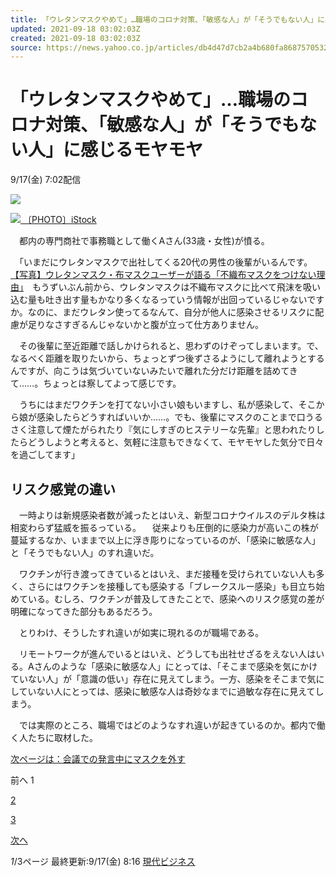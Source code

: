 ```yaml
---
title: 「ウレタンマスクやめて」…職場のコロナ対策、「敏感な人」が「そうでもない人」に感じるモヤモヤ（現代ビジネス）
updated: 2021-09-18 03:02:03Z
created: 2021-09-18 03:02:03Z
source: https://news.yahoo.co.jp/articles/db4d47d7cb2a4b680fa8687570532a0b89f0dabe
---
```


# 「ウレタンマスクやめて」…職場のコロナ対策、「敏感な人」が「そうでもない人」に感じるモヤモヤ

9/17(金) 7:02配信

[![](https://s.yimg.jp/images/news/cobranding/gendaibiz.png)](http://gendai.ismedia.jp/)

[![](https://amd-pctr.c.yimg.jp/r/iwiz-amd/20210917-00087383-gendaibiz-000-2-view.jpg) 〔PHOTO〕iStock](https://news.yahoo.co.jp/articles/db4d47d7cb2a4b680fa8687570532a0b89f0dabe/images/000)

　都内の専門商社で事務職として働くAさん(33歳・女性)が憤る。

　「いまだにウレタンマスクで出社してくる20代の男性の後輩がいるんです。[【写真】ウレタンマスク・布マスクユーザーが語る「不織布マスクをつけない理由」](https://gendai.ismedia.jp/articles/images/87385?utm_source=yahoonews&utm_medium=related&utm_campaign=link&utm_content=related)　もうずいぶん前から、ウレタンマスクは不織布マスクに比べて飛沫を吸い込む量も吐き出す量もかなり多くなるっていう情報が出回っているじゃないですか。なのに、まだウレタン使ってるなんて、自分が他人に感染させるリスクに配慮が足りなさすぎるんじゃないかと腹が立って仕方ありません。

　その後輩に至近距離で話しかけられると、思わずのけぞってしまいます。で、なるべく距離を取りたいから、ちょっとずつ後ずさるようにして離れようとするんですが、向こうは気づいていないみたいで離れた分だけ距離を詰めてきて……。ちょっとは察してよって感じです。

　うちにはまだワクチンを打てない小さい娘もいますし、私が感染して、そこから娘が感染したらどうすればいいか……。でも、後輩にマスクのことまで口うるさく注意して煙たがられたり『気にしすぎのヒステリーな先輩』と思われたりしたらどうしようと考えると、気軽に注意もできなくて、モヤモヤした気分で日々を過ごしてます」

## リスク感覚の違い

　一時よりは新規感染者数が減ったとはいえ、新型コロナウイルスのデルタ株は相変わらず猛威を振るっている。
　従来よりも圧倒的に感染力が高いこの株が蔓延するなか、いままで以上に浮き彫りになっているのが、「感染に敏感な人」と「そうでもない人」のすれ違いだ。

　ワクチンが行き渡ってきているとはいえ、まだ接種を受けられていない人も多く、さらにはワクチンを接種しても感染する「ブレークスルー感染」も目立ち始めている。むしろ、ワクチンが普及してきたことで、感染へのリスク感覚の差が明確になってきた部分もあるだろう。

　とりわけ、そうしたすれ違いが如実に現れるのが職場である。

　リモートワークが進んでいるとはいえ、どうしても出社せざるをえない人はいる。Aさんのような「感染に敏感な人」にとっては、「そこまで感染を気にかけていない人」が「意識の低い」存在に見えてしまう。一方、感染をそこまで気にしていない人にとっては、感染に敏感な人は奇妙なまでに過敏な存在に見えてしまう。

　では実際のところ、職場ではどのようなすれ違いが起きているのか。都内で働く人たちに取材した。

[次ページは：会議での発言中にマスクを外す](https://news.yahoo.co.jp/articles/db4d47d7cb2a4b680fa8687570532a0b89f0dabe?page=2)

前へ
1

[2](https://news.yahoo.co.jp/articles/db4d47d7cb2a4b680fa8687570532a0b89f0dabe?page=2)

[3](https://news.yahoo.co.jp/articles/db4d47d7cb2a4b680fa8687570532a0b89f0dabe?page=3)

[次へ](https://news.yahoo.co.jp/articles/db4d47d7cb2a4b680fa8687570532a0b89f0dabe?page=2)

*1*/3ページ
最終更新:9/17(金) 8:16
[現代ビジネス](https://news.yahoo.co.jp/media/gendaibiz)